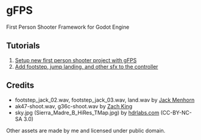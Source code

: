 # gFPS
First Person Shooter Framework for Godot Engine

## Tutorials

1. [Setup new first person shooter project with gFPS](learn/01-project-setup.md)
2. [Add footstep, jump landing, and other sfx to the controller](learn/02-player-sfx.md)

## Credits

- footstep_jack_02.wav, footstep_jack_03.wav, land.wav by [Jack Menhorn](https://opengameart.org/content/fps-placeholder-sounds)
- ak47-shoot.wav, g36c-shoot.wav by [Zach King](http://sweetsoundeffects.com/gun-pack-2/)
- sky.jpg (Sierra_Madre_B_HiRes_TMap.jpg) by [hdrlabs.com](http://www.hdrlabs.com/sibl/archive.html) (CC-BY-NC-SA 3.0)

Other assets are made by me and licensed under public domain.
